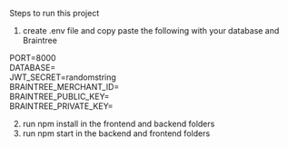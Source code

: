Steps to run this project

1. create .env file and copy paste the following with your database and Braintree

PORT=8000 <br/>
DATABASE= <br/>
JWT_SECRET=randomstring <br/>
BRAINTREE_MERCHANT_ID=  <br/>
BRAINTREE_PUBLIC_KEY=  <br/>
BRAINTREE_PRIVATE_KEY= <br/>

2. run npm install in the frontend and backend folders
3. run npm start in the backend and frontend folders
